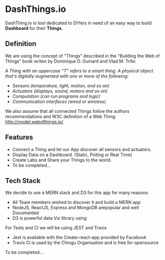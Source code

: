 # DashThings.io

DashThing.io is tool dedicated to DIYers in need of an easy way to build
**Dashboard** for their **Things**.

## Definition

We are using the concept of "Things" described in the "Building the Web of
Things" book writen by Dominique D. Guinard and Vlad M. Trifa:

_A Thing with an uppercase "T" refers to a smart thing. A physical object that's
digitally augmented with one or more of the following:_

* _Sensors (temperature, light, motion, and so on)_
* _Actuators (displays, sound, motors and so on)_
* _Computation (can run programs and logic)_
* _Communication interfaces (wired or wireless)_

We also assume that all connected Things follow the authors recommendations and
W3C definition of a Web Thing: http://model.webofthings.io/

## Features

* Connect a Thing and let our App discover all sensors and actuators.
* Display Data on a Dashboard. (Static, Polling or Real Time)
* Create Labs and Share your Things to the world.
* To be completed...

## Tech Stack

We decide to use a MERN stack and D3 for this app for many reasons:

* All Team members wished to discover it and build a MERN app
* NodeJS, ReactJS, Express and MongoDB arepopular and well Documented
* D3 is powerful data Viz library using

For Tests and CI we will be using JEST and Travis

* Jest is available with the Create-react-app provided by Facebook
* Travis CI is used by the Chingu Organisation and is free for opensource

To be completed...

